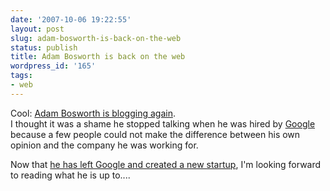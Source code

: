 ```yaml
---
date: '2007-10-06 19:22:55'
layout: post
slug: adam-bosworth-is-back-on-the-web
status: publish
title: Adam Bosworth is back on the web
wordpress_id: '165'
tags:
- web
---
```


Cool: [Adam Bosworth is blogging again][adambosworth].  
I thought it was a shame he stopped talking when he was hired by [Google][google] because a few people could not make the difference between his own opinion and the company he was working for.


Now that [he has left Google and created a new startup][blogging-again], I'm looking forward to reading what he is up to.... 

[adambosworth]: http://adambosworth.wordpress.com/
[google]:               http://www.google.com
[blogging-again]:    http://adambosworth.wordpress.com/2007/10/02/blogging-again-and-building-again/
